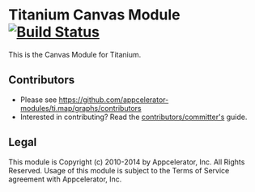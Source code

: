 Titanium Canvas Module [![Build Status](https://travis-ci.org/appcelerator-modules/ti.canvas.svg)](https://travis-ci.org/appcelerator-modules/ti.canvas)
=========

This is the Canvas Module for Titanium.

## Contributors

* Please see https://github.com/appcelerator-modules/ti.map/graphs/contributors
* Interested in contributing? Read the [contributors/committer's](https://wiki.appcelerator.org/display/community/Home) guide.

## Legal

This module is Copyright (c) 2010-2014 by Appcelerator, Inc. All Rights Reserved. Usage of this module is subject to 
the Terms of Service agreement with Appcelerator, Inc.  
